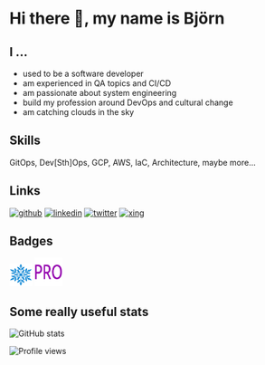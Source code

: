 # Hi there 👋, my name is Björn
  
## I ...

- used to be a software developer
- am experienced in QA topics and CI/CD
- am passionate about system engineering
- build my profession around DevOps and cultural change
- am catching clouds in the sky

## Skills

GitOps, Dev[Sth]Ops, GCP, AWS, IaC, Architecture, maybe more...

## Links

[<img src='https://cdn.jsdelivr.net/npm/simple-icons@3.0.1/icons/github.svg' alt='github' height='40'>](https://github.com/oswalya) [<img src='https://cdn.jsdelivr.net/npm/simple-icons@3.0.1/icons/linkedin.svg' alt='linkedin' height='40'>](https://www.linkedin.com/in/björn-jessen-noak-98530094/) [<img src='https://cdn.jsdelivr.net/npm/simple-icons@3.0.1/icons/twitter.svg' alt='twitter' height='40'>](https://twitter.com/mordorbernd) [<img src='https://cdn.jsdelivr.net/npm/simple-icons@3.0.1/icons/xing.svg' alt='xing' height='40'>](https://www.xing.com/profile/Bjoern_JessenNoak)  

## Badges
<a href='https://archiveprogram.github.com/'><img src='https://raw.githubusercontent.com/acervenky/animated-github-badges/master/assets/acbadge.gif' width='40' height='40'></a> <a href='https://github.com/pricing'><img src='https://raw.githubusercontent.com/acervenky/animated-github-badges/master/assets/pro.gif' width='50' height='50'></a>

## Some really useful stats

![GitHub stats](https://github-readme-stats.vercel.app/api?username=oswalya&show_icons=true)  

![Profile views](https://gpvc.arturio.dev/oswalya)  
